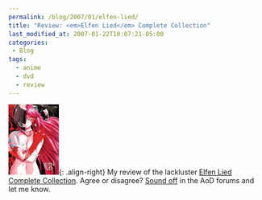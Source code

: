 ```yaml
---
permalink: /blog/2007/01/elfen-lied/
title: "Review: <em>Elfen Lied</em> Complete Collection"
last_modified_at: 2007-01-22T10:07:21-05:00
categories:
 - Blog
tags:
  - anime
  - dvd
  - review
---
```


![Elfen Lied Complete Collection](/assets/images/reviews/elfen_lied-complete.jpg){: .align-right}
My review of the lackluster [Elfen Lied Complete Collection](http://www.animeondvd.com/reviews2/disc_reviews/5812.php).
Agree or disagree? [Sound off](http://www.animeondvd.com/forum/showtopic.php?tid/16608/) in the AoD forums and let me know.